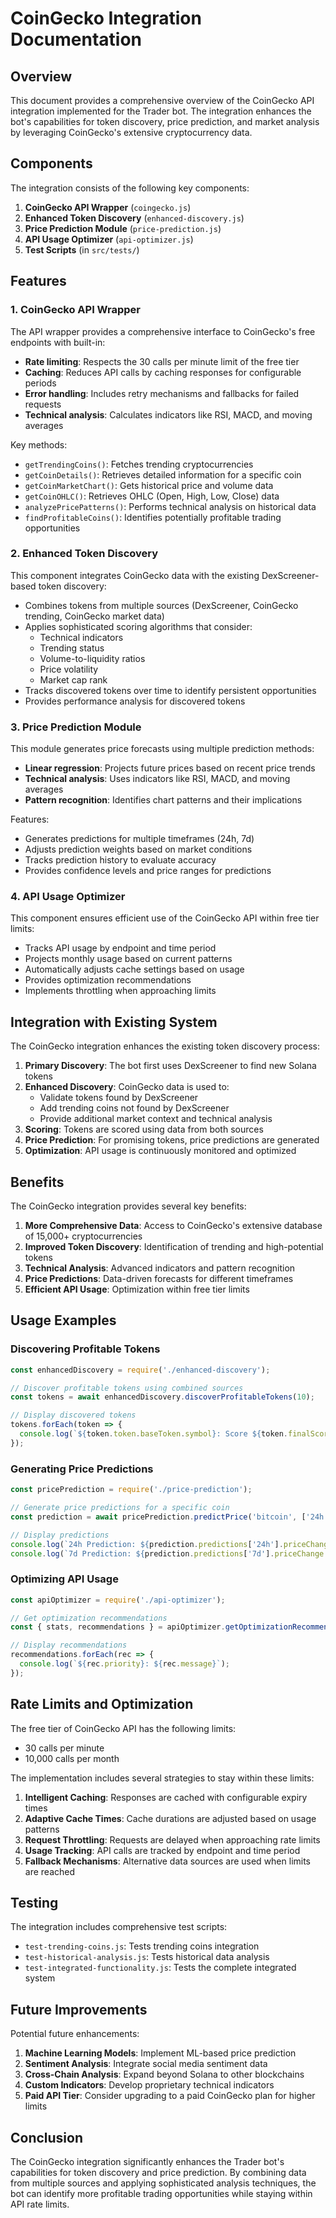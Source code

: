 # CoinGecko Integration Documentation

## Overview

This document provides a comprehensive overview of the CoinGecko API integration implemented for the Trader bot. The integration enhances the bot's capabilities for token discovery, price prediction, and market analysis by leveraging CoinGecko's extensive cryptocurrency data.

## Components

The integration consists of the following key components:

1. **CoinGecko API Wrapper** (`coingecko.js`)
2. **Enhanced Token Discovery** (`enhanced-discovery.js`)
3. **Price Prediction Module** (`price-prediction.js`)
4. **API Usage Optimizer** (`api-optimizer.js`)
5. **Test Scripts** (in `src/tests/`)

## Features

### 1. CoinGecko API Wrapper

The API wrapper provides a comprehensive interface to CoinGecko's free endpoints with built-in:

- **Rate limiting**: Respects the 30 calls per minute limit of the free tier
- **Caching**: Reduces API calls by caching responses for configurable periods
- **Error handling**: Includes retry mechanisms and fallbacks for failed requests
- **Technical analysis**: Calculates indicators like RSI, MACD, and moving averages

Key methods:
- `getTrendingCoins()`: Fetches trending cryptocurrencies
- `getCoinDetails()`: Retrieves detailed information for a specific coin
- `getCoinMarketChart()`: Gets historical price and volume data
- `getCoinOHLC()`: Retrieves OHLC (Open, High, Low, Close) data
- `analyzePricePatterns()`: Performs technical analysis on historical data
- `findProfitableCoins()`: Identifies potentially profitable trading opportunities

### 2. Enhanced Token Discovery

This component integrates CoinGecko data with the existing DexScreener-based token discovery:

- Combines tokens from multiple sources (DexScreener, CoinGecko trending, CoinGecko market data)
- Applies sophisticated scoring algorithms that consider:
  - Technical indicators
  - Trending status
  - Volume-to-liquidity ratios
  - Price volatility
  - Market cap rank
- Tracks discovered tokens over time to identify persistent opportunities
- Provides performance analysis for discovered tokens

### 3. Price Prediction Module

This module generates price forecasts using multiple prediction methods:

- **Linear regression**: Projects future prices based on recent price trends
- **Technical analysis**: Uses indicators like RSI, MACD, and moving averages
- **Pattern recognition**: Identifies chart patterns and their implications

Features:
- Generates predictions for multiple timeframes (24h, 7d)
- Adjusts prediction weights based on market conditions
- Tracks prediction history to evaluate accuracy
- Provides confidence levels and price ranges for predictions

### 4. API Usage Optimizer

This component ensures efficient use of the CoinGecko API within free tier limits:

- Tracks API usage by endpoint and time period
- Projects monthly usage based on current patterns
- Automatically adjusts cache settings based on usage
- Provides optimization recommendations
- Implements throttling when approaching limits

## Integration with Existing System

The CoinGecko integration enhances the existing token discovery process:

1. **Primary Discovery**: The bot first uses DexScreener to find new Solana tokens
2. **Enhanced Discovery**: CoinGecko data is used to:
   - Validate tokens found by DexScreener
   - Add trending coins not found by DexScreener
   - Provide additional market context and technical analysis
3. **Scoring**: Tokens are scored using data from both sources
4. **Price Prediction**: For promising tokens, price predictions are generated
5. **Optimization**: API usage is continuously monitored and optimized

## Benefits

The CoinGecko integration provides several key benefits:

1. **More Comprehensive Data**: Access to CoinGecko's extensive database of 15,000+ cryptocurrencies
2. **Improved Token Discovery**: Identification of trending and high-potential tokens
3. **Technical Analysis**: Advanced indicators and pattern recognition
4. **Price Predictions**: Data-driven forecasts for different timeframes
5. **Efficient API Usage**: Optimization within free tier limits

## Usage Examples

### Discovering Profitable Tokens

```javascript
const enhancedDiscovery = require('./enhanced-discovery');

// Discover profitable tokens using combined sources
const tokens = await enhancedDiscovery.discoverProfitableTokens(10);

// Display discovered tokens
tokens.forEach(token => {
  console.log(`${token.token.baseToken.symbol}: Score ${token.finalScore}`);
});
```

### Generating Price Predictions

```javascript
const pricePrediction = require('./price-prediction');

// Generate price predictions for a specific coin
const prediction = await pricePrediction.predictPrice('bitcoin', ['24h', '7d']);

// Display predictions
console.log(`24h Prediction: ${prediction.predictions['24h'].priceChange.toFixed(2)}%`);
console.log(`7d Prediction: ${prediction.predictions['7d'].priceChange.toFixed(2)}%`);
```

### Optimizing API Usage

```javascript
const apiOptimizer = require('./api-optimizer');

// Get optimization recommendations
const { stats, recommendations } = apiOptimizer.getOptimizationRecommendations();

// Display recommendations
recommendations.forEach(rec => {
  console.log(`${rec.priority}: ${rec.message}`);
});
```

## Rate Limits and Optimization

The free tier of CoinGecko API has the following limits:
- 30 calls per minute
- 10,000 calls per month

The implementation includes several strategies to stay within these limits:

1. **Intelligent Caching**: Responses are cached with configurable expiry times
2. **Adaptive Cache Times**: Cache durations are adjusted based on usage patterns
3. **Request Throttling**: Requests are delayed when approaching rate limits
4. **Usage Tracking**: API calls are tracked by endpoint and time period
5. **Fallback Mechanisms**: Alternative data sources are used when limits are reached

## Testing

The integration includes comprehensive test scripts:

- `test-trending-coins.js`: Tests trending coins integration
- `test-historical-analysis.js`: Tests historical data analysis
- `test-integrated-functionality.js`: Tests the complete integrated system

## Future Improvements

Potential future enhancements:

1. **Machine Learning Models**: Implement ML-based price prediction
2. **Sentiment Analysis**: Integrate social media sentiment data
3. **Cross-Chain Analysis**: Expand beyond Solana to other blockchains
4. **Custom Indicators**: Develop proprietary technical indicators
5. **Paid API Tier**: Consider upgrading to a paid CoinGecko plan for higher limits

## Conclusion

The CoinGecko integration significantly enhances the Trader bot's capabilities for token discovery and price prediction. By combining data from multiple sources and applying sophisticated analysis techniques, the bot can identify more profitable trading opportunities while staying within API rate limits.

